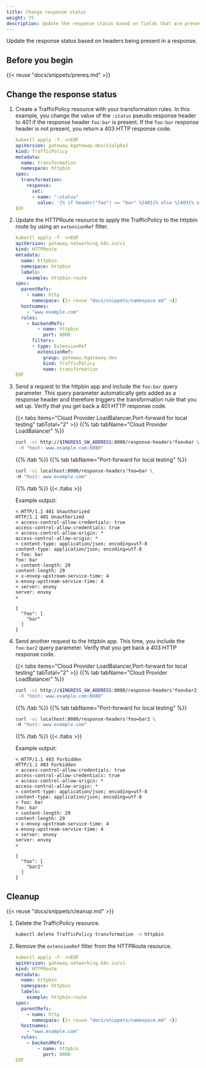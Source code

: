 ```yaml
---
title: Change response status
weight: 75
description: Update the response status based on fields that are present in the request body.
---
```


Update the response status based on headers being present in a response.

## Before you begin

{{< reuse "docs/snippets/prereq.md" >}}


## Change the response status

1. Create a TrafficPolicy resource with your transformation rules. In this example, you change the value of the `:status` pseudo response header to 401 if the response header `foo:bar` is present. If the `foo:bar` response header is not present, you return a 403 HTTP response code. 

   ```yaml
   kubectl apply -f- <<EOF
   apiVersion: gateway.kgateway.dev/v1alpha1
   kind: TrafficPolicy
   metadata:
     name: transformation
     namespace: httpbin
   spec:
     transformation:
       response:
         set:
         - name: ":status"
           value: '{% if header("foo") == "bar" %}401{% else %}403{% endif %}'
   EOF
   ```

3. Update the HTTPRoute resource to apply the TrafficPolicy to the httpbin route by using an `extensionRef` filter.

   ```yaml
   kubectl apply -f- <<EOF
   apiVersion: gateway.networking.k8s.io/v1
   kind: HTTPRoute
   metadata:
     name: httpbin
     namespace: httpbin
     labels:
       example: httpbin-route
   spec:
     parentRefs:
       - name: http
         namespace: {{< reuse "docs/snippets/namespace.md" >}}
     hostnames:
       - "www.example.com"
     rules:
       - backendRefs:
           - name: httpbin
             port: 8000
         filters:
         - type: ExtensionRef
           extensionRef:
             group: gateway.kgateway.dev
             kind: TrafficPolicy
             name: transformation
   EOF
   ```

4. Send a request to the httpbin app and include the `foo:bar` query parameter. This query parameter automatically gets added as a response header and therefore triggers the transformation rule that you set up. Verify that you get back a 401 HTTP response code. 
   
   {{< tabs items="Cloud Provider LoadBalancer,Port-forward for local testing" tabTotal="2"  >}}
   {{% tab tabName="Cloud Provider LoadBalancer" %}}
   ```sh
   curl -vi http://$INGRESS_GW_ADDRESS:8080/response-headers?foo=bar \
    -H "host: www.example.com:8080" 
   ```
   {{% /tab %}}
   {{% tab tabName="Port-forward for local testing" %}}
   ```sh
   curl -vi localhost:8080/response-headers?foo=bar \
   -H "host: www.example.com" 
   ```
   {{% /tab %}}
   {{< /tabs >}}
   
   Example output: 
   ```console {hl_lines=[1,2,20,21]}
   < HTTP/1.1 401 Unauthorized
   HTTP/1.1 401 Unauthorized
   < access-control-allow-credentials: true
   access-control-allow-credentials: true
   < access-control-allow-origin: *
   access-control-allow-origin: *
   < content-type: application/json; encoding=utf-8
   content-type: application/json; encoding=utf-8
   < foo: bar
   foo: bar
   < content-length: 29
   content-length: 29
   < x-envoy-upstream-service-time: 4
   x-envoy-upstream-service-time: 4
   < server: envoy
   server: envoy
   < 

   {
     "foo": [
       "bar"
     ]
   }
   ```

5. Send another request to the httpbin app. This time, you include the `foo:bar2` query parameter. Verify that you get back a 403 HTTP response code. 
   
   {{< tabs items="Cloud Provider LoadBalancer,Port-forward for local testing" tabTotal="2"  >}}
   {{% tab tabName="Cloud Provider LoadBalancer" %}}
   ```sh
   curl -vi http://$INGRESS_GW_ADDRESS:8080/response-headers?foo=bar2 \
    -H "host: www.example.com:8080" 
   ```
   {{% /tab %}}
   {{% tab tabName="Port-forward for local testing" %}}
   ```sh
   curl -vi localhost:8080/response-headers?foo=bar2 \
   -H "host: www.example.com" 
   ```
   {{% /tab %}}
   {{< /tabs >}}
   
   Example output: 
   ```console {hl_lines=[1,2,20,21]}
   < HTTP/1.1 403 Forbidden
   HTTP/1.1 403 Forbidden
   < access-control-allow-credentials: true
   access-control-allow-credentials: true
   < access-control-allow-origin: *
   access-control-allow-origin: *
   < content-type: application/json; encoding=utf-8
   content-type: application/json; encoding=utf-8
   < foo: bar
   foo: bar
   < content-length: 29
   content-length: 29
   < x-envoy-upstream-service-time: 4
   x-envoy-upstream-service-time: 4
   < server: envoy
   server: envoy
   < 

   {
     "foo": [
       "bar2"
     ]
   }
   ```

## Cleanup

{{< reuse "docs/snippets/cleanup.md" >}}

1. Delete the TrafficPolicy resource.

   ```sh
   kubectl delete TrafficPolicy transformation -n httpbin
   ```

2. Remove the `extensionRef` filter from the HTTPRoute resource.

   ```yaml
   kubectl apply -f- <<EOF
   apiVersion: gateway.networking.k8s.io/v1
   kind: HTTPRoute
   metadata:
     name: httpbin
     namespace: httpbin
     labels:
       example: httpbin-route
   spec:
     parentRefs:
       - name: http
         namespace: {{< reuse "docs/snippets/namespace.md" >}}
     hostnames:
       - "www.example.com"
     rules:
       - backendRefs:
           - name: httpbin
             port: 8000
   EOF
   ```
